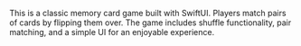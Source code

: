 This is a classic memory card game built with SwiftUI.
Players match pairs of cards by flipping them over. 
The game includes shuffle functionality, pair matching, and a simple UI for an enjoyable experience. 
